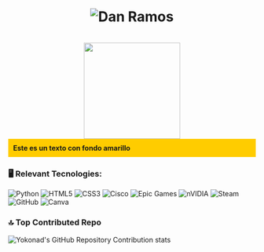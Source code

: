 <h1 align="center">
  <img src="https://es.bloggif.com/tmp/a1745e329b262df2cb5f2b4b507dc17c/text.gif?1745525727" alt="Dan Ramos" />
</h1>

<br clear="both">

<div align="center">
  <img height="196" src="https://media.tenor.com/q9s_XmoedE8AAAAi/piske-usagi.gif"display: block; margin: 0 auto;" />
</div>

<div style="background-color:#ffcc00; padding:10px;">
  <strong>Este es un texto con fondo amarillo</strong>
</div>

###
### 🖥️ Relevant Tecnologies:
![Python](https://img.shields.io/badge/python-3670A0?style=for-the-badge&logo=python&logoColor=ffdd54) ![HTML5](https://img.shields.io/badge/html5-%23E34F26.svg?style=for-the-badge&logo=html5&logoColor=white) ![CSS3](https://img.shields.io/badge/css3-%231572B6.svg?style=for-the-badge&logo=css3&logoColor=white) ![Cisco](https://img.shields.io/badge/cisco-%23049fd9.svg?style=for-the-badge&logo=cisco&logoColor=black) ![Epic Games](https://img.shields.io/badge/epicgames-%23313131.svg?style=for-the-badge&logo=epicgames&logoColor=white) ![nVIDIA](https://img.shields.io/badge/nVIDIA-%2376B900.svg?style=for-the-badge&logo=nVIDIA&logoColor=white) ![Steam](https://img.shields.io/badge/steam-%23003366.svg?style=for-the-badge&logo=steam&logoColor=white) ![GitHub](https://img.shields.io/badge/github-%23121011.svg?style=for-the-badge&logo=github&logoColor=white) ![Canva](https://img.shields.io/badge/Canva-%2300C4CC.svg?style=for-the-badge&logo=Canva&logoColor=white)

### 🔝 Top Contributed Repo
![Yokonad's GitHub Repository Contribution stats](https://github-contributor-stats.vercel.app/api?username=Yokonad&limit=5&theme=dark&combine_all_yearly_contributions=true
)
